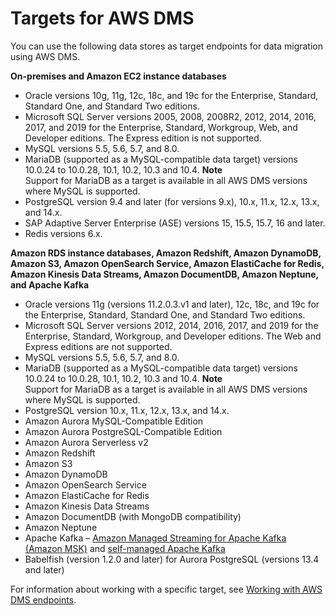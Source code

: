# Targets for AWS DMS<a name="CHAP_Introduction.Targets"></a>

You can use the following data stores as target endpoints for data migration using AWS DMS\.

**On\-premises and Amazon EC2 instance databases**
+ Oracle versions 10g, 11g, 12c, 18c, and 19c for the Enterprise, Standard, Standard One, and Standard Two editions\.
+ Microsoft SQL Server versions 2005, 2008, 2008R2, 2012, 2014, 2016, 2017, and 2019 for the Enterprise, Standard, Workgroup, Web, and Developer editions\. The Express edition is not supported\.
+ MySQL versions 5\.5, 5\.6, 5\.7, and 8\.0\.
+ MariaDB \(supported as a MySQL\-compatible data target\) versions 10\.0\.24 to 10\.0\.28, 10\.1, 10\.2, 10\.3 and 10\.4\.
**Note**  
Support for MariaDB as a target is available in all AWS DMS versions where MySQL is supported\.
+ PostgreSQL version 9\.4 and later \(for versions 9\.x\), 10\.x, 11\.x, 12\.x, 13\.x, and 14\.x\.
+ SAP Adaptive Server Enterprise \(ASE\) versions 15, 15\.5, 15\.7, 16 and later\.
+ Redis versions 6\.x\.

**Amazon RDS instance databases, Amazon Redshift, Amazon DynamoDB, Amazon S3, Amazon OpenSearch Service, Amazon ElastiCache for Redis, Amazon Kinesis Data Streams, Amazon DocumentDB, Amazon Neptune, and Apache Kafka**
+ Oracle versions 11g \(versions 11\.2\.0\.3\.v1 and later\), 12c, 18c, and 19c for the Enterprise, Standard, Standard One, and Standard Two editions\.
+ Microsoft SQL Server versions 2012, 2014, 2016, 2017, and 2019 for the Enterprise, Standard, Workgroup, and Developer editions\. The Web and Express editions are not supported\.
+ MySQL versions 5\.5, 5\.6, 5\.7, and 8\.0\.
+ MariaDB \(supported as a MySQL\-compatible data target\) versions 10\.0\.24 to 10\.0\.28, 10\.1, 10\.2, 10\.3 and 10\.4\.
**Note**  
Support for MariaDB as a target is available in all AWS DMS versions where MySQL is supported\.
+ PostgreSQL version 10\.x, 11\.x, 12\.x, 13\.x, and 14\.x\.
+ Amazon Aurora MySQL\-Compatible Edition
+ Amazon Aurora PostgreSQL\-Compatible Edition
+ Amazon Aurora Serverless v2
+ Amazon Redshift
+ Amazon S3
+ Amazon DynamoDB
+ Amazon OpenSearch Service
+ Amazon ElastiCache for Redis
+ Amazon Kinesis Data Streams
+ Amazon DocumentDB \(with MongoDB compatibility\)
+ Amazon Neptune
+ Apache Kafka – [Amazon Managed Streaming for Apache Kafka \(Amazon MSK\)](http://aws.amazon.com/msk/) and [self\-managed Apache Kafka](https://kafka.apache.org/)
+ Babelfish \(version 1\.2\.0 and later\) for Aurora PostgreSQL \(versions 13\.4 and later\)

For information about working with a specific target, see [Working with AWS DMS endpoints](CHAP_Endpoints.md)\.
